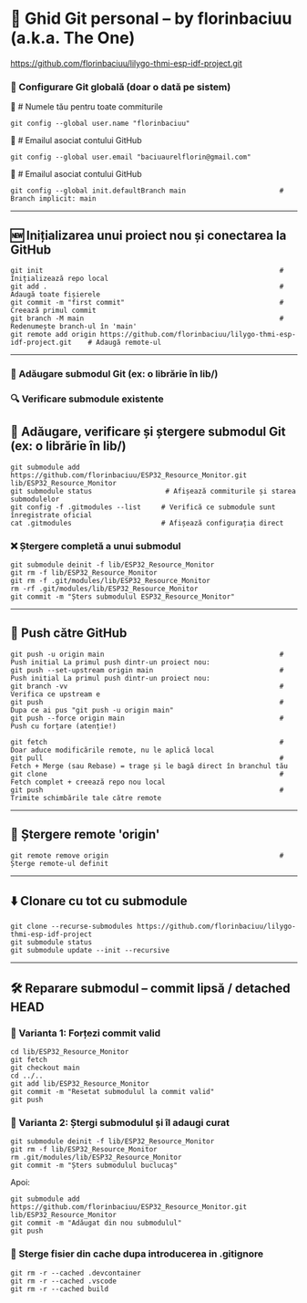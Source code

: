 # 📘 Ghid Git personal – by florinbaciuu (a.k.a. The One)

https://github.com/florinbaciuu/lilygo-thmi-esp-idf-project.git


### 🔧 Configurare Git globală (doar o dată pe sistem)

🔧 # Numele tău pentru toate commiturile
```
git config --global user.name "florinbaciuu"
```
🔧 # Emailul asociat contului GitHub
```
git config --global user.email "baciuaurelflorin@gmail.com"
```
🔧 # Emailul asociat contului GitHub
```
git config --global init.defaultBranch main                       # Branch implicit: main
```

---

## 🆕 Inițializarea unui proiect nou și conectarea la GitHub

```
git init                                                          # Inițializează repo local
git add .                                                         # Adaugă toate fișierele
git commit -m "first commit"                                      # Creează primul commit
git branch -M main                                                # Redenumește branch-ul în 'main'
git remote add origin https://github.com/florinbaciuu/lilygo-thmi-esp-idf-project.git    # Adaugă remote-ul
```
---



### 🔗 Adăugare submodul Git (ex: o librărie în lib/)
### 🔍 Verificare submodule existente
## 🔗 Adăugare, verificare și ștergere submodul Git (ex: o librărie în lib/)

```
git submodule add https://github.com/florinbaciuu/ESP32_Resource_Monitor.git lib/ESP32_Resource_Monitor
git submodule status                  # Afișează commiturile și starea submodulelor
git config -f .gitmodules --list     # Verifică ce submodule sunt înregistrate oficial
cat .gitmodules                      # Afișează configurația direct
```

### ❌ Ștergere completă a unui submodul

```
git submodule deinit -f lib/ESP32_Resource_Monitor
git rm -f lib/ESP32_Resource_Monitor
git rm -f .git/modules/lib/ESP32_Resource_Monitor
rm -rf .git/modules/lib/ESP32_Resource_Monitor
git commit -m "Șters submodulul ESP32_Resource_Monitor"
```
---

## 🚀 Push către GitHub

```
git push -u origin main                                           # Push initial La primul push dintr-un proiect nou:
git push --set-upstream origin main				                  # Push initial La primul push dintr-un proiect nou:
git branch -vv							                          # Verifica ce upstream e
git push 							                              # Dupa ce ai pus "git push -u origin main"
git push --force origin main                                      # Push cu forțare (atenție!)

git fetch                                                         # Doar aduce modificările remote, nu le aplică local
git pull                                                          # Fetch + Merge (sau Rebase) = trage și le bagă direct în branchul tău
git clone                                                         # Fetch complet + creează repo nou local
git push                                                          # Trimite schimbările tale către remote
```

---

## 🔁 Ștergere remote 'origin'

```
git remote remove origin                                          # Șterge remote-ul definit
```

---

## ⬇️ Clonare cu tot cu submodule

```
git clone --recurse-submodules https://github.com/florinbaciuu/lilygo-thmi-esp-idf-project
git submodule status
git submodule update --init --recursive
```

---

## 🛠️ Reparare submodul – commit lipsă / detached HEAD

### 🔹 Varianta 1: Forțezi commit valid

```
cd lib/ESP32_Resource_Monitor
git fetch
git checkout main
cd ../..
git add lib/ESP32_Resource_Monitor
git commit -m "Resetat submodulul la commit valid"
git push
```

### 🔹 Varianta 2: Ștergi submodulul și îl adaugi curat

```
git submodule deinit -f lib/ESP32_Resource_Monitor
git rm -f lib/ESP32_Resource_Monitor
rm .git/modules/lib/ESP32_Resource_Monitor
git commit -m "Șters submodulul buclucaș"
```

Apoi:
```
git submodule add https://github.com/florinbaciuu/ESP32_Resource_Monitor.git lib/ESP32_Resource_Monitor
git commit -m "Adăugat din nou submodulul"
git push
```

### 🔹 Sterge fisier din cache dupa introducerea in .gitignore
```
git rm -r --cached .devcontainer
git rm -r --cached .vscode
git rm -r --cached build

```

